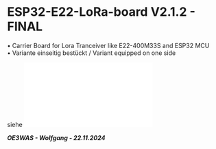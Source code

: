 # ESP32-E22-LoRa-board V2.1.2 - FINAL
• Carrier Board for Lora Tranceiver like E22-400M33S and ESP32 MCU  
• Variante einseitig bestückt / Variant equipped on one side  

siehe ![Bestückungshinweise](./PCB-Assembly/README.md)

***OE3WAS - Wolfgang - 22.11.2024***
